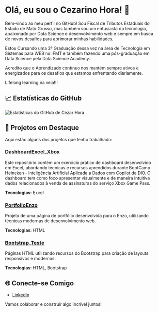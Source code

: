 # Olá, eu sou o Cezarino Hora! 👋


Bem-vindo ao meu perfil no GitHub! Sou Fiscal de Tributos Estaduais do Estado de Mato Grosso, mas também sou um entusiasta da tecnologia, apaixonado por Data Science e desenvolvimento web e sempre em busca de novos desafios para aprimorar minhas habilidades.

Estou Cursando uma 3ª Graduação dessa vez na área de Tecnologia em Sistemas para WEB no IFMT e também fazendo uma pós-graduação em Data Science pela Data Science Academy. 

Acredito que o Aprendizado contínuo nos mantém sempre ativos e energizados para os desafios que estamos enfrentando diariamente.

Lifelong learning na veia!!!

## 📈 Estatísticas do GitHub

![Estatísticas do GitHub de Cezar Hora](https://github-readme-stats.vercel.app/api?username=CezarinoHora&show_icons=true&theme=radical)

## 🚀 Projetos em Destaque

Aqui estão alguns dos projetos que tenho trabalhado:

### [DashboardExcel_Xbox]([https://github.com/CezarinoHora/DashboardExcel_Xbox])

Este repositório contém um exercício prático de dashboard desenvolvido em Excel, abordando técnicas e recursos aprendidos durante BootCamp Heineken - Inteligência Artificial Aplicada a Dados com Copilot da DIO. O dashboard tem como foco apresentar visualmente e de maneira intuitiva dados relacionados à venda de assinaturas do serviço Xbox Game Pass.

**Tecnologias:** Excel

### [PortfolioEnzo](https://github.com/CezarinoHora/PortfolioEnzo)

Projeto de uma página de portfólio desenvolvida para o Enzo, utilizando técnicas modernas de desenvolvimento web.

**Tecnologias:** HTML

### [Bootstrap_Teste](https://github.com/CezarinoHora/Bootstrap_Teste)

Páginas HTML utilizando recursos do Bootstrap para criação de layouts responsivos e modernos.

**Tecnologias:** HTML, Bootstrap



## 🌐 Conecte-se Comigo

- [LinkedIn](https://www.linkedin.com/in/cezarino-hora)

Vamos colaborar e construir algo incrível juntos!
